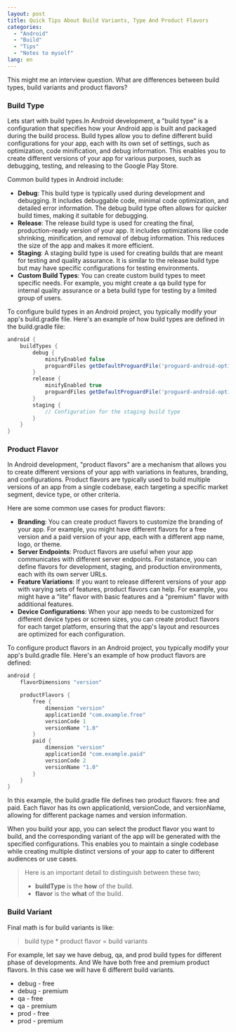 ```yaml
---
layout: post
title: Quick Tips About Build Variants, Type And Product Flavors
categories:
  - "Android"
  - "Build"
  - "Tips"
  - "Notes to myself"
lang: en
---
```


This might me an interview question. What are differences between build types, build variants and product flavors?
<!--more-->

### Build Type

Lets start with build types.In Android development, a "build type" is a configuration that specifies how your Android app is built and packaged during the build process. Build types allow you to define different build configurations for your app, each with its own set of settings, such as optimization, code minification, and debug information. This enables you to create different versions of your app for various purposes, such as debugging, testing, and releasing to the Google Play Store.

Common build types in Android include:
* **Debug**: This build type is typically used during development and debugging. It includes debuggable code, minimal code optimization, and detailed error information. The debug build type often allows for quicker build times, making it suitable for debugging.
* **Release**: The release build type is used for creating the final, production-ready version of your app. It includes optimizations like code shrinking, minification, and removal of debug information. This reduces the size of the app and makes it more efficient.
* **Staging**: A staging build type is used for creating builds that are meant for testing and quality assurance. It is similar to the release build type but may have specific configurations for testing environments.
* **Custom Build Types**: You can create custom build types to meet specific needs. For example, you might create a qa build type for internal quality assurance or a beta build type for testing by a limited group of users.

To configure build types in an Android project, you typically modify your app's build.gradle file. Here's an example of how build types are defined in the build.gradle file:

```gradle
android {
    buildTypes {
        debug {
            minifyEnabled false
            proguardFiles getDefaultProguardFile('proguard-android-optimize.txt'), 'proguard-rules.pro'
        }
        release {
            minifyEnabled true
            proguardFiles getDefaultProguardFile('proguard-android-optimize.txt'), 'proguard-rules.pro'
        }
        staging {
            // Configuration for the staging build type
        }
    }
}
```

### Product Flavor

In Android development, "product flavors" are a mechanism that allows you to create different versions of your app with variations in features, branding, and configurations. Product flavors are typically used to build multiple versions of an app from a single codebase, each targeting a specific market segment, device type, or other criteria.

Here are some common use cases for product flavors:
* **Branding**: You can create product flavors to customize the branding of your app. For example, you might have different flavors for a free version and a paid version of your app, each with a different app name, logo, or theme.
* **Server Endpoints**: Product flavors are useful when your app communicates with different server endpoints. For instance, you can define flavors for development, staging, and production environments, each with its own server URLs.
* **Feature Variations**: If you want to release different versions of your app with varying sets of features, product flavors can help. For example, you might have a "lite" flavor with basic features and a "premium" flavor with additional features.
* **Device Configurations**: When your app needs to be customized for different device types or screen sizes, you can create product flavors for each target platform, ensuring that the app's layout and resources are optimized for each configuration.

To configure product flavors in an Android project, you typically modify your app's build.gradle file. Here's an example of how product flavors are defined:


```gradle
android {
    flavorDimensions "version"

    productFlavors {
        free {
            dimension "version"
            applicationId "com.example.free"
            versionCode 1
            versionName "1.0"
        }
        paid {
            dimension "version"
            applicationId "com.example.paid"
            versionCode 2
            versionName "1.0"
        }
    }
}
```

In this example, the build.gradle file defines two product flavors: free and paid. Each flavor has its own applicationId, versionCode, and versionName, allowing for different package names and version information.

When you build your app, you can select the product flavor you want to build, and the corresponding variant of the app will be generated with the specified configurations. This enables you to maintain a single codebase while creating multiple distinct versions of your app to cater to different audiences or use cases.

> Here is an important detail to distinguish between these two;
>
> - **buildType** is the **how** of the build.
> - **flavor** is the **what** of the build.
 
### Build Variant

Final math is for build variants is like:

> build type * product flavor = build variants 

For example, let say we have debug, qa, and prod build types for different phase of developments. And We have both free and premium product flavors. In this case we will have 6 different build variants.

- debug - free
- debug - premium
- qa - free
- qa - premium
- prod - free
- prod - premium

